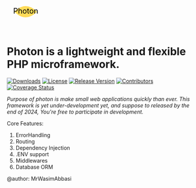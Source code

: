<svg xmlns="http://www.w3.org/2000/svg" width="100" height="100" viewBox="0 0 100 100">
  <!-- Light beam representing a photon -->
  <path d="M20 50 Q50 20 80 50 Q50 80 20 50 Z" fill="#ffdb58"/>
  <!-- Text "Photon" -->
  <text x="50%" y="50%" dominant-baseline="middle" text-anchor="middle" font-size="20" fill="#000">Photon</text>
</svg>

# Photon is a lightweight and flexible PHP microframework.

[![Downloads](https://img.shields.io/github/downloads/MrWasimAbbasi/photon/total.svg)](https://github.com/MrWasimAbbasi/photon/releases/)  [![License](https://img.shields.io/github/license/MrWasimAbbasi/photon.svg)](https://github.com/MrWasimAbbasi/photon/blob/master/LICENSE)
[![Release Version](https://img.shields.io/github/v/release/MrWasimAbbasi/photon.svg)](https://github.com/MrWasimAbbasi/photon/releases/)
[![Contributors](https://img.shields.io/github/contributors/MrWasimAbbasi/photon.svg)](https://github.com/MrWasimAbbasi/photon/graphs/contributors)
[![Coverage Status](https://coveralls.io/repos/github/MrWasimAbbasi/photon/badge.svg)](https://coveralls.io/github/MrWasimAbbasi/photon)

*Purpose of photon is make small web applications quickly than ever. This framework is yet under-development yet, and suppose to released by the end of 2024, You're free to participate in development.*

Core Features:

1. ErrorHandling
2. Routing
3. Dependency Injection
4. .ENV support
5. Middlewares
6. Database ORM














@author: MrWasimAbbasi
